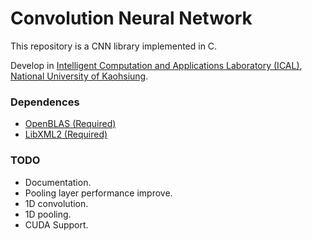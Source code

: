 # Convolution Neural Network

This repository is a CNN library implemented in C.

Develop in [Intelligent Computation and Applications Laboratory (ICAL)](http://www.ical.tw/), [National University of Kaohsiung](http://www.nuk.edu.tw/bin/home.php).

### Dependences
- [OpenBLAS (Required)](https://www.openblas.net/)
- [LibXML2 (Required)](http://xmlsoft.org/)

### TODO
- Documentation.
- Pooling layer performance improve.
- 1D convolution.
- 1D pooling.
- CUDA Support.
